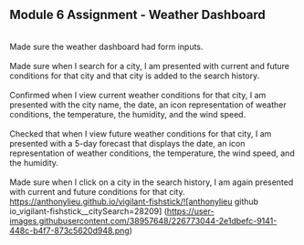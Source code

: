 ## Module 6 Assignment - Weather Dashboard

<br>Made sure the weather dashboard had form inputs.</br>
<br>Made sure when I search for a city, I am presented with current and future conditions for that city and that city is added to the search history.</br>
<br>Confirmed when I view current weather conditions for that city, I am presented with the city name, the date, an icon representation of weather conditions, the temperature, the humidity, and the wind speed.</br>
<br>Checked that when I view future weather conditions for that city, I am presented with a 5-day forecast that displays the date, an icon representation of weather conditions, the temperature, the wind speed, and the humidity.</br>
<br>Made sure when I click on a city in the search history, I am again presented with current and future conditions for that city.</br>
https://anthonylieu.github.io/vigilant-fishstick/![anthonylieu github io_vigilant-fishstick__citySearch=28209]
(https://user-images.githubusercontent.com/38957648/226773044-2e1dbefc-9141-448c-b4f7-873c5620d948.png)
